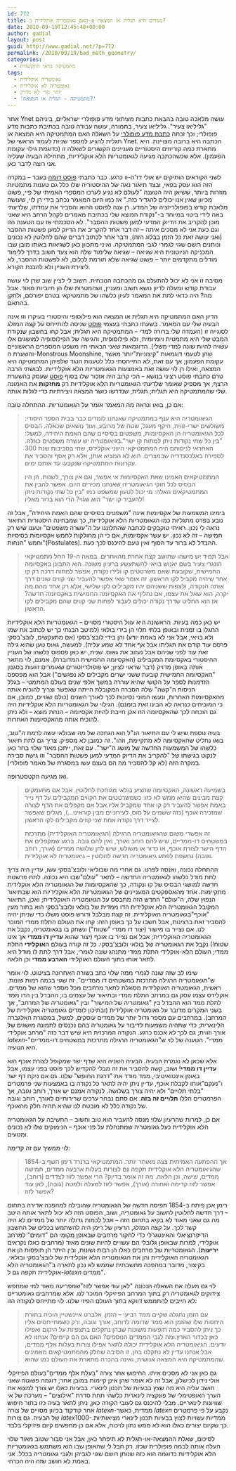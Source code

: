 ```yaml
---
id: 772
title: האם גאומטריה אוקלידית ב-n ממדים היא תגלית או המצאה?
date: 2010-09-19T12:45:48+00:00
author: gadial
layout: post
guid: http://www.gadial.net/?p=772
permalink: /2010/09/19/bad_math_geometry/
categories:
  - מתמטיקה בראי התקשורת
tags:
  - גאומטריה אוקלידית
  - גאומטריה לא אוקלידית
  - יותר מדי לא מדויק
  - 'מתמטיקה - תגלית או המצאה?'
---
```

אתר Ynet עושה מלאכה טובה בהבאת כתבות מעיתוני מדע פופולרי ישראליים, ביניהם "גליליאו צעיר". גליליאו צעיר, בתמורה, עושה עבודה טובה בכתיבת כתבות מדע פופולרי; וכך זכתה [כתבת מדע פופולרי](http://www.ynet.co.il/articles/0,7340,L-3955761,00.html) על השאלה האם המתמטיקה היא המצאה או תגלית להגיע למספר שניות לעמוד הראשי של Ynet. הכתבה היא ברובה מצויינת. היא מתארת כמה קוריוזים היסטוריים מעניינים הקשורים לשאלה זו (כדוגמת גילוי עקומת הפעמון). אלא שכשהכתבה מגיעה לגאומטריות הלא אוקלידיות, מתחילה הבעיה שעליה אני רוצה לדבר כאן.

לשני הקוראים הותיקים יש אולי דז'ה-וו כרגע. כבר כתבתי [פוסט דומה](http://www.gadial.net/?p=175) בעבר &#8211; במקרה הזה הוא עסק בפאי, ובצד תיאור נאה של ההיסטוריה שלו כלל גם טענות מתמטיות מוזרות ביותר, ששיאן היה הטענה "לעולם לא נגיע לערכו המספרי האמיתי של פיי, פשוט מכיוון שאין אנו יכולים להגדיר כזה." אז כמו היום המאמר נכתב בידי רן לוי, שעושה מלאכת קודש בפופולריזציה של המדע. רן ענה לפוסט ההוא והסביר את עמדתו, שלדעתי באה לידי ביטוי במיוחד ב-"נקודת המוצא שלי בכתיבת מאמרים לקהל הרחב היא שאני מוכן להקריב את הדיוק המדעי למען פשטות ההסבר". לא הסכמתי אז עם הטענה הזו וגם כעת אני לא מסכים איתה &#8211; זה דבר אחד להקריב את הדיוק למען פשטות ההסבר (ואני עושה זאת כל הזמן בבלוג הזה), ודבר אחר לכתוב דברים שהם לחלוטין לא נכונים ונותנים רושם שגוי לגמרי לגבי המתמטיקה. ואיני מתכוון כאן לשגיאות באותו מובן שבו המכניקה הניוטונית היא שגיאה &#8211; שגיאה שלימוד שלה הוא צעד חשוב בדרך ללימוד מודלים מתקדמים יותר &#8211; פשוט שגיאה שלא תורמת לכלום, לא לפשטות ההסבר, לא ליצירת העניין ולא להבנת הקורא.

מסיבה זו אני לא יכול להתעלם גם מהכתבה הנוכחית. חשוב לי לציין שוב שרן לוי עושה עבודת קודש ומעלה לדיון נושא חשוב ומעניין, ושהמטרות שלו הן חיוביות מאוד. אבל מה? היה כדאי לתת את המאמר לעיון כלשהו של מתמטיקאי בטרם יפורסם, ולתקן בהתאם.

הדיון האם המתמטיקה היא תגלית או המצאה הוא פילוסופי והיסטורי בעיקרו וזו אינה הבעיה שלי עם המאמר. בשעתו כתבתי בעצמי [פוסט](http://www.gadial.net/?p=200) שניסה להתייחס על קצה המזלג לסוגייה זו (העמדה שלי ברורה למדי &#8211; המתמטיקה היא תגלית; אבל קחו בחשבון שנקודת המבט שלי היא מתמטית ויומיומית, ולא פילוסופית, והגישה של הפילוסופיה למושגים אלו עשויה להיות שונה למדי משלי). הדוגמאות שאני הבאתי היו משפט המספרים הראשוניים והשערת ה-Monstrous Moonshine, שהן לטעמי דוגמאות "קיצוניות"יותר מאשר עקומת הפעמון; אך עם זאת, לא התייחסתי כלל לטענות הנגד שלפיהן המתמטיקה היא המצאה, ואילו רן לוי עושה זאת באמצעות הגאומטריות הלא אוקלידיות. לבושתי הרבה טרם כתבתי פוסט רציני בנושא &#8211; הכי קרוב היה אזכור שלו בסוף [פוסט](http://www.gadial.net/?p=191) שעסק בהשערת הרצף, אך מספיק שאומר שלדעתי הגאומטריות הלא אוקלידיות רק **מחזקות** את האמונה שלי שהמתמטיקה היא תגלית; תגלית, שנדרשו כושר המצאה ויצירתיות כדי לגלות אותה.

אם כן, בואו ונראה מה המאמר אומר על הגאומטריות. ההתחלה טובה:

> הגיאומטריה היא ענף במתמטיקה שאנחנו לומדים כבר בבית הספר היסודי: משולשים ישרי-זווית, היקף מעגל, שטח של מרובע, ועוד נושאים שכאלה. הבסיס לכל הגיאומטריה הן האקסיומות, משפטים בסיסיים שהם האמת היחידה, למשל: "בין כל שתי נקודות ניתן למתוח קו ישר".בגיאומטריה יש עשרה משפטים כאלה. האחראי לניסוחם היה המתמטיקאי היווני אוקלידס, שחי בסביבות שנת 300 לספירה באלכסנדריה שבמצרים. הוא לא המציא אותן, אלא רק אסף והסביר את עקרונות המתמטיקה שנקבעו עד אותם ימים.
> 
> המתמטיקאים האמינו שאת האקסיומות אי אפשר, וגם אין צורך, לשנות. הן היו הבסיס לכל חוקי הגיאומטריה שאנחנו מכירים היום. אפשר להבין את המתמטיקאים האלה: מי יכול לטעון שמשפט כמו "בין כל שתי נקודות ניתן להעביר קו ישר" הוא שגוי? הרי הוא ברור מאליו!

בימינו המשמעות של אקסיומות אינה "משפטים בסיסיים שהם האמת היחידה", אבל זה נובע בפרט מתגליות כמו הגאומטריות הלא אוקלידיות, כך שמבחינה היסטורית התיאור נראה לי נכון. ראיתי טוקבקים לכתבה שהתלוננו על ה"עשרה משפטים" וטענו שיש רק חמישה &#8211; זה לא נכון. יש עשר אקסיומות, אם כי הן מחולקות לחמש אקסיומות בסיסיות וחמש "הנחות"(Postulates). ההבדל לא ברור עד הסוף ואין טעם להיכנס לכך כעת.

> אבל תמיד יש מישהו שחושב קצת אחרת מהאחרים. במאה ה-19 החל מתמטיקאי הונגרי צעיר בשם יאנוש בויאי להשתעשע ברעיון משונה. הוא התבונן באקסיומה החמישית, שקובעת שאם משרטטים קו ולידו נקודה, אפשר למתוח דרכה רק קו אחד שיהיה מקביל לקו הראשון. זה אומר שאי אפשר להעביר שני קווים שונים דרך אותה הנקודה, ולצפות ששניהם יהיו מקבילים לקו שלישי, אלא רק אחד מהם.מה יקרה, הוא שאל את עצמו, אם נחליף את האקסיומה החמישית באקסיומה חדשה? אז הוא החליט שדרך נקודה יכולים לעבור לפחות שני קווים שהם מקבילים לקו הראשון.

יש כאן כמה בעיות. הראשונה היא עוול היסטורי מסויים &#8211; הגאומטריות הלא אוקלידיות התגלו בו זמנית ובאופן בלתי תלוי הן בידי בולאי (למיטב הבנתי כך יש לכתוב את שמו ולא בויאי, אבל אני לא באמת יודע) והן בידי לובצ'בסקי (אם מתעקשים, לובצ'בסקי פרסם עוד קודם את תגליתו אבל אף אחד לא שמע עליה). למעשה, גאוס טען שהוא גילה זאת עוד לפני שניהם אבל נעזוב את גאוס. שנית, יש כאן פספוס כלשהו של העניין ההיסטורי באקסיומת המקבילים (האקסיומה החמישית המדוברת). אמנם, לוי מתאר אותה באופן מדויק (דבר שראוי לציון; יש פופולריזטורים שאומרים זוועות בסגנון "האקסיומה החמישית קובעת ששני ישרים מקבילים לא נפגשים") אבל הוא מפספס הזדמנות לספר על הקושי שהיא עוררה במשך אלפי שנים בעולם המתמטי &#8211; בגלל הניסוח ה"קשה" שלה הסברה המקובלת הייתה שאפשר וצריך להוכיח אותה מהאקסיומות האחרות, ונעשו המוני נסיונות לכך לאורך השנים (כולם שגויים, כמובן, אם כי המוכיחים כנראה לא הבינו זאת בזמנם). הגילוי של הגאומטריות הלא אוקלידיות היה גם הוכחה לכך שהאקסיומה הזו אכן חייבת להיות אקסיומה &#8211; הנחת מוצא &#8211; ולא ניתן להוכיח אותה מהאקסיומות האחרות.

בעיה נוספת שיש לי עם התיאור הנ"ל הוא הגחכה של מה שבולאי עשה לרמת ה"טוב, בואו נחליט שהאקסיומה לא מתקיימת, וזהו". זה כמובן לא מספיק. צריך גם לתת תיאור כלשהו של המשמעות החדשה של מושג ה"ישר". עם זאת, ייתכן מאוד שלוי בחר כאן לנקוט בגישתו של "להקריב את הדיוק המדעי למען פשטות ההסבר" וזו גישה סבירה במקרה הזה (לא קל להסביר מה הם בעצם עשו במסגרת של מאמר פופולרי).

ואז מגיעה הקטסטרופה.

> בשמיעה ראשונה, האקסיומה שהציע בולאי מגוחכת לחלוטין. אבל אם מתעמקים קצת מבינים שהיא ממש לא כזו: כשמשרטטים את הקווים המקבילים על דף נייר באמת אפשר להעביר רק קו אחד שמקביל אליו.אבל אם מקפלים את הדף לצורה שמזכירה אוכף (כזה ששמים על סוס, לעירוניים מבין קוראינו&#8230;), מגלים שאפשר לצייר דרך נקודה אחת שני קווים מקבילים לקו הראשון.
> 
> זה אפשרי משום שהגיאומטריה הרגילה (הגיאומטריה האוקלידית) מתרכזת במשטחים דו-ממדיים, שיש להם רוחב ואורך, ואין להם גובה. ברגע שמקפלים את הדף הישר לצורת אוכף, או כדור או משולש, שיש להן שלושה ממדים (אורך, רוחב וגובה) נחשפת לפתע גיאומטריה חדשה לחלוטין &#8211; גיאומטריה לא אוקלידית.

ההתחלה נכונה, ואנסה לפרט. גם אחרי מה שבוליאי ולובצ'בסקי עשו, עדיין היה צריך לתת מודל כלשהו לגאומטריה החדשה &#8211; לתאר "עולם"שבו היא נכונה. לתת פרשנות חדשה למושגי הבסיס של קו ונקודה, כך שהאקסיומות של הגאומטריה הלא אוקלידית מתקיימות. אחד מהאספקטים המעניינים של הגאומטריות הלא אוקלידיות הוא שבתיאור הנפוץ שלה, ה"עולם" החדש הזה מתבסס על הגאומטריה האוקלידית; ואכן, התיאור המקובל הגאומטריה הלא אוקלידית הדו ממדית של בולאי ולובצ'בסקי הוא בתור מעין "אוכף"בגאומטריה האוקלידית. זה קצת מבלבל ודורש פוסט משלו כדי שניתן יהיה להסביר זאת ברצינות, אבל חשבו על כך באופן הזה: קחו את העולם התלת ממדי המוכר לנו. אם נצייר בו מישור (יצור דו ממדי "שטוח") ונשחק בו בגאומטריה, נקבל את הגאומטריה האוקלידית; אבל אם נצייר בו אוכף (יצור שהוא **עדיין דו ממדי** אך אינו שטוח!) נקבל את הגאומטריה של בולאי ולובצ'בסקי. כל זה קורה בעולם ה**אוקלידי** התלת ממדי; העולם הלא-אוקלידי התלת ממדי מתנהג שונה לגמרי, אבל דרך לתת לו מודל היא לתאר אותו בתוך העולם האוקלידי **הארבע ממדי** וכן הלאה.

שימו לב שזה שונה לגמרי ממה שלוי כתב בשורה האחרונה בציטוט. לוי אומר ש"הגאומטריה הרגילה מתרכזת במשטחים דו ממדיים". זה שגוי בכמה רמות שונות. ראשית, הגאומטריה האוקלידית מסוגלת לתאר מרחבים מכל מספר שהוא של ממדים. אוקלידס עצמו עסק גם במרחב התלת ממדי ובתיאור של עצמים בו; ההבדל בין הדו ממד לתלת ממד הוא ההבדל בין "גאומטריה של המישור" ובין "גאומטריה של המרחב", אך בשני המקרים מדובר על גאומטריה אוקלידית (ובתיכון לומדים גאומטריה אוקלידית של המרחב). במרחבים עם מספר גדול יותר של ממדים עוסקים, למשל, במסגרת האלגברה הלינארית; כדי שתהיה משמעות לדיבור על גאומטריה בהם נכנסים לתמונה מושגים של אורך וזווית; גם לכך לא אכנס כרגע. הנקודה המרכזית היא שיש דבר כזה "מרחב אוקלידי $latex n$-ממדי". הטענה של לוי ש"הגאומטריה הרגילה מתרכזת במשטחים דו-ממדיים" היא הטעיה.

אלא שכאן לא נגמרת הבעיה. הבעיה השניה היא שדף ישר שמקופל לצורת אוכף הוא **עדיין דו ממדי**! ושוב, קשה להסביר את זה מבלי להקדיש לכך פוסט בפני עצמו, אבל באופן אינטואיטיבי, ממד מודד את "דרגת החופש" שלנו. גם אם ניקח דף ישר ו"נעקם"אותו לקבלת אוכף, עדיין ניתן יהיה לתאר כל נקודה בו באמצעות שני פרמטרים "בלתי תלויים" ולא יהיה צורך בשלושה. לנקודה אמנם יש אורך, רוחב וגובה, אך הפרמטרים הללו **תלויים זה בזה**. אם סתם נבחר ערכים שרירותיים לאורך, רוחב וגובה של נקודה כלל לא מובטח לנו שהיא תהיה חלק מהאוכף.

אם כן, למרות שהרעיון שלוי מנסה להעביר הוא טוב וחשוב &#8211; החשיבה על הגאומטריה הלא אוקלידית כעל גאומטריה שמתנהלת על פני אוכף &#8211; הנימוקים שלו לא נכונים ומטעים.

לוי ממשיך עם זה קדימה:

> אך ההפתעה האמיתית צצה מאוחר יותר. המתמטיקאי ברנרד רימן חשף ב-1854 שהגיאומטריה הלא אוקלידית תקפה גם לצורות בעלות ארבעה ממדים, חמישה ממדים, שישה, וכן הלאה. מה זה אומר בדיוק? הרי אפשר לזוז לצדדים (רוחב), אפשר לזוז קדימה ואחורה (אורך), אפשר לזוז למעלה ולמטה (גובה), לאן עוד אפשר לזוז?

רימן אכן פיתח ב-1854 תפיסה חדשה של הגאומטריה שהובילה למהפכה אדירה בתחום &#8211; דרך חדשה לחלוטין לחשוב על גאומטריה, ושוב, הפוסט הזה לא יכול לתאר אותה היטב מה גם שאני מאוד לא בקיא בתחום הזה &#8211; אבל לכמות גדולה יותר של ממדים לא היה קשר לכך. על קצה המזלג, הרעיון של רימן היה להשתמש בכלים של החשבון הדיפרנציאלי והאינטגרלי כדי לחקור מרחבים שבאופן מקומי הם "דומים" למרחב אוקלידי, למרות שבאופן גלובלי הם עשויים להיות שונים מאוד (מרחבים כאלו נקראים **יריעות**). הגאומטריות של מרחבים כאלו הן רבות ושונות, ובין היתר הן תופסות הן את הגאומטריה האוקלידית והן את הגאומטריה הלא אוקלידית של לובצ'בסקי ובולאי. בקיצור, מדובר במהפכה מחשבתית שממש לא נכון לתארה ב"הגאומטריה הלא אוקלידית תקפה גם ל-$latex n$ ממדים".

לוי גם מעלה את השאלה הנכונה "לאן עוד אפשר לזוז"שמפריעה מאוד למי שמחפש צידוקים לגאומטריה רק בתוך המרחב הפיזיקלי המוכר לנו. אלא שמרחבים גאומטריים לא חייבים להתממש דווקא בתוך העולם הפיזי שלנו. לוי מתייחס לנקודה הזו:

> עם הזמן נתגלה שקיים ממד רביעי &#8211; הזמן. אלברט איינשטיין הוכיח בתורת היחסות שלו שהזמן הוא ממד שדומה לרוחב, אורך וגובה, ורק כשמתייחסים אליו כך ניתן להסביר כמה תופעות משונות שבהן נתקלים בתצפיות על היקום ואפילו כאן בכדור הארץ.ומה לגבי הממדים הנוספים? האם גם הם קיימים? אנחנו לא יודעים. הגיאומטריה הלא אוקלידית יכולה לתאר אפילו צורות בעלות אלף ממדים, אבל אנחנו עדיין לא נתקלנו בהן. זו הסיבה שחלק מהמתמטיקאים מאמינים שהמתמטיקה היא המצאה אנושית, ואינה בהכרח מתארת את העולם כמו שהוא.

גם כאן אני לא מסכים איתו. החיפוש אחר צורה "בעלת אלף ממדים"בעולם הפיזיקלי אולי נידון לכישלון, אבל זה לא אומר שהן אינן קיימות במובן אחר; דוגמה פשוטה שאני חושב עליה היא מה שצץ בבעיות של תכנון לינארי. בבעיות כאלו יש צורך למצוא את הערך האופטימלי של פונקציה לינארית כלשהי תחת סדרת "אילוצים" &#8211; מערכת של אי שוויונות לינאריים. מבלי להיכנס גם לעובי הקורה כאן, ניתן לתאר בעיה כזו בתור חיפוש אחר קודקוד בכיוון מסויים של צורה $latex n$-ממדית, כאשר $latex n$ נקבע על פי פרמטרים של הבעיה. גם צורות $latex 1000$-ממדיות עשויות לצוץ בבעיות תכנון לינארי מציאותיות. כך שקיום יצורים כאלו הוא לא ממש נתון לויכוח, אלא אם כן מחפשים קיום פיזיקלי בלבד.

לסיכום, שאלת ההמצאה-או-תגלית לא תיפתר כאן, אבל אני סבור שטוב מאוד שלוי העלה אותה לבמה פופולרית שכזו. רק חבל לי שהאופן שבו הוא משתמש בגאומטריות הלא אוקלידיות כדוגמה הוא כזה שנותן רושם שגוי לגביהן ולגבי גאומטריה בכלל. אני באמת לא חושב שזה היה הכרחי.